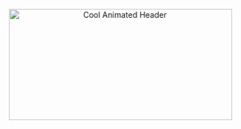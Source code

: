 <!-- Cool Animated Header -->
<p align="center">
  <img src="https://raw.githubusercontent.com/your-username/your-username/main/assets/cool-animation.gif" alt="Cool Animated Header" width="400" height="200">
</p>

<!-- Your Content Goes Here -->

